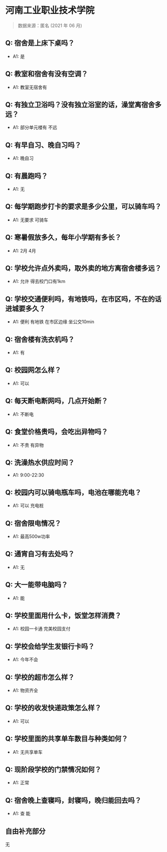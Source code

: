 # 河南工业职业技术学院

> 数据来源：匿名 (2021 年 06 月)

## Q: 宿舍是上床下桌吗？

- A1: 是

## Q: 教室和宿舍有没有空调？

- A1: 教室无宿舍有

## Q: 有独立卫浴吗？没有独立浴室的话，澡堂离宿舍多远？

- A1: 部分单元楼有 不远

## Q: 有早自习、晚自习吗？

- A1: 晚自习

## Q: 有晨跑吗？

- A1: 无

## Q: 每学期跑步打卡的要求是多少公里，可以骑车吗？

- A1: 无要求 可骑车

## Q: 寒暑假放多久，每年小学期有多长？

- A1: 2月 4月

## Q: 学校允许点外卖吗，取外卖的地方离宿舍楼多远？

- A1: 允许 得去校门口有1km

## Q: 学校交通便利吗，有地铁吗，在市区吗，不在的话进城要多久？

- A1: 便利 有地铁 在市区边缘 坐公交10min

## Q: 宿舍楼有洗衣机吗？

- A1: 有

## Q: 校园网怎么样？

- A1: 可以

## Q: 每天断电断网吗，几点开始断？

- A1: 不断电

## Q: 食堂价格贵吗，会吃出异物吗？

- A1: 不贵 有异物

## Q: 洗澡热水供应时间？

- A1: 9:00-22:30

## Q: 校园内可以骑电瓶车吗，电池在哪能充电？

- A1: 可以 充电桩

## Q: 宿舍限电情况？

- A1: 最高500w功率

## Q: 通宵自习有去处吗？

- A1: 无

## Q: 大一能带电脑吗？

- A1: 能

## Q: 学校里面用什么卡，饭堂怎样消费？

- A1: 校园一卡通 完美校园支付

## Q: 学校会给学生发银行卡吗？

- A1: 今年不会

## Q: 学校的超市怎么样？

- A1: 物资齐全

## Q: 学校的收发快递政策怎么样？

- A1: 可以

## Q: 学校里面的共享单车数目与种类如何？

- A1: 无共享单车

## Q: 现阶段学校的门禁情况如何？

- A1: 正常

## Q: 宿舍晚上查寝吗，封寝吗，晚归能回去吗？

- A1: 查 能

## 自由补充部分

无